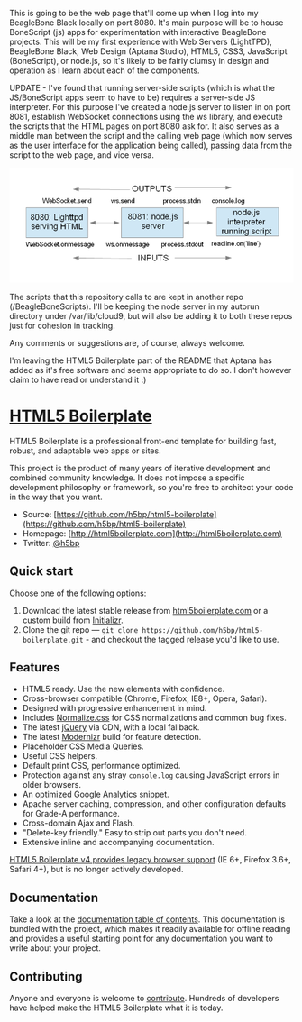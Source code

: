 This is going to be the web page that'll come up when I log into my BeagleBone Black locally on port 8080.  It's main purpose will be to house BoneScript (js) apps for experimentation with interactive BeagleBone projects.  This will be my first experience with Web Servers (LightTPD), BeagleBone Black, Web Design (Aptana Studio), HTML5, CSS3, JavaScript (BoneScript), or node.js, so it's likely to be fairly clumsy in design and operation as I learn about each of the components.  

UPDATE - I've found that running server-side scripts (which is what the JS/BoneScript apps seem to have to be) requires a server-side JS interpreter.  For this purpose I've created a node.js server to listen in on port 8081, establish WebSocket connections using the ws library, and execute the scripts that the HTML pages on port 8080 ask for.  It also serves as a middle man between the script and the calling web page (which now serves as the user interface for the application being called), passing data from the script to the web page, and vice versa.  

![alt tag](https://github.com/b--dub/BBBweb/blob/master/img/Interoperations_Layout.bmp)


The scripts that this repository calls to are kept in another repo (/BeagleBoneScripts).  I'll be keeping the node server in my autorun directory under /var/lib/cloud9, but will also be adding it to both these repos just for cohesion in tracking.


Any comments or suggestions are, of course, always welcome.



I'm leaving the HTML5 Boilerplate part of the README that Aptana has added as it's free software and seems appropriate to do so.  I don't however claim to have read or understand it   :)


# [HTML5 Boilerplate](http://html5boilerplate.com)

HTML5 Boilerplate is a professional front-end template for building fast,
robust, and adaptable web apps or sites.

This project is the product of many years of iterative development and combined
community knowledge. It does not impose a specific development philosophy or
framework, so you're free to architect your code in the way that you want.

* Source: [https://github.com/h5bp/html5-boilerplate](https://github.com/h5bp/html5-boilerplate)
* Homepage: [http://html5boilerplate.com](http://html5boilerplate.com)
* Twitter: [@h5bp](http://twitter.com/h5bp)


## Quick start

Choose one of the following options:

1. Download the latest stable release from
   [html5boilerplate.com](http://html5boilerplate.com/) or a custom build from
   [Initializr](http://www.initializr.com).
2. Clone the git repo — `git clone
   https://github.com/h5bp/html5-boilerplate.git` - and checkout the tagged
   release you'd like to use.


## Features

* HTML5 ready. Use the new elements with confidence.
* Cross-browser compatible (Chrome, Firefox, IE8+, Opera, Safari).
* Designed with progressive enhancement in mind.
* Includes [Normalize.css](http://necolas.github.com/normalize.css/) for CSS
  normalizations and common bug fixes.
* The latest [jQuery](http://jquery.com/) via CDN, with a local fallback.
* The latest [Modernizr](http://modernizr.com/) build for feature detection.
* Placeholder CSS Media Queries.
* Useful CSS helpers.
* Default print CSS, performance optimized.
* Protection against any stray `console.log` causing JavaScript errors in
  older browsers.
* An optimized Google Analytics snippet.
* Apache server caching, compression, and other configuration defaults for
  Grade-A performance.
* Cross-domain Ajax and Flash.
* "Delete-key friendly." Easy to strip out parts you don't need.
* Extensive inline and accompanying documentation.

[HTML5 Boilerplate v4 provides legacy browser
support](https://github.com/h5bp/html5-boilerplate/tree/v4) (IE 6+, Firefox
3.6+, Safari 4+), but is no longer actively developed.

## Documentation

Take a look at the [documentation table of contents](doc/TOC.md). This
documentation is bundled with the project, which makes it readily available for
offline reading and provides a useful starting point for any documentation you
want to write about your project.


## Contributing

Anyone and everyone is welcome to [contribute](CONTRIBUTING.md). Hundreds of
developers have helped make the HTML5 Boilerplate what it is today.

